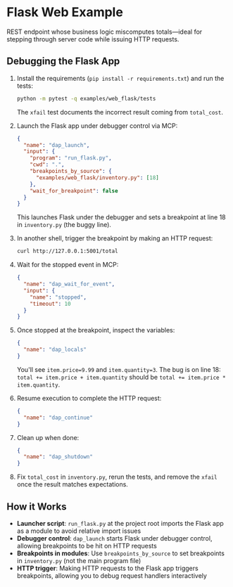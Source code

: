 # Flask Web Example

REST endpoint whose business logic miscomputes totals—ideal for stepping through server code while issuing HTTP requests.

## Debugging the Flask App

1. Install the requirements (`pip install -r requirements.txt`) and run the tests:
   ```bash
   python -m pytest -q examples/web_flask/tests
   ```
   The `xfail` test documents the incorrect result coming from `total_cost`.

2. Launch the Flask app under debugger control via MCP:
   ```json
   {
     "name": "dap_launch",
     "input": {
       "program": "run_flask.py",
       "cwd": ".",
       "breakpoints_by_source": {
         "examples/web_flask/inventory.py": [18]
       },
       "wait_for_breakpoint": false
     }
   }
   ```
   This launches Flask under the debugger and sets a breakpoint at line 18 in `inventory.py` (the buggy line).

3. In another shell, trigger the breakpoint by making an HTTP request:
   ```bash
   curl http://127.0.0.1:5001/total
   ```

4. Wait for the stopped event in MCP:
   ```json
   {
     "name": "dap_wait_for_event",
     "input": {
       "name": "stopped",
       "timeout": 10
     }
   }
   ```

5. Once stopped at the breakpoint, inspect the variables:
   ```json
   {
     "name": "dap_locals"
   }
   ```
   You'll see `item.price=9.99` and `item.quantity=3`. The bug is on line 18: `total += item.price + item.quantity` should be `total += item.price * item.quantity`.

6. Resume execution to complete the HTTP request:
   ```json
   {
     "name": "dap_continue"
   }
   ```

7. Clean up when done:
   ```json
   {
     "name": "dap_shutdown"
   }
   ```

8. Fix `total_cost` in `inventory.py`, rerun the tests, and remove the `xfail` once the result matches expectations.

## How it Works

- **Launcher script**: `run_flask.py` at the project root imports the Flask app as a module to avoid relative import issues
- **Debugger control**: `dap_launch` starts Flask under debugger control, allowing breakpoints to be hit on HTTP requests
- **Breakpoints in modules**: Use `breakpoints_by_source` to set breakpoints in `inventory.py` (not the main program file)
- **HTTP trigger**: Making HTTP requests to the Flask app triggers breakpoints, allowing you to debug request handlers interactively
